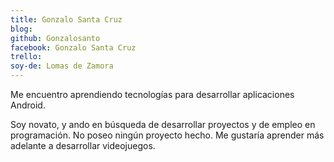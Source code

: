```yaml
---
title: Gonzalo Santa Cruz
blog: 
github: Gonzalosanto
facebook: Gonzalo Santa Cruz
trello: 
soy-de: Lomas de Zamora
---
```


Me encuentro aprendiendo tecnologías para desarrollar aplicaciones Android.

Soy novato, y ando en búsqueda de desarrollar proyectos y de empleo en programación. No poseo ningún proyecto hecho. Me gustaría 
aprender más adelante a desarrollar videojuegos.
